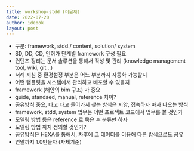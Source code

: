 ```yaml
---
title: workshop-stdd (이윤재)
date: 2022-07-20
author: ideook
layout: post
---
```


- 구분: framework, stdd./ content, solution/ system
- SD, DD, CD, 인허가 단계별 framework 구성 필요
- 컨텐츠 정리는 문서 솔루션을 통해서 작성 및 관리 (knowledge management tool, wiki, git...)
- 서례 지침 중 환경설정 부분은 어느 부분까지 자동화 가능할지
- 어떤 탬플릿을 시스템에서 관리하고 배포할 수 있을지
- framework (해안의 bim 구조) 가 중요
- guide, standaed, manual, reference 차이?
- 공유방식 중요, 타고 타고 들어가서 찾는 방식은 지양, 접속하자 마자 나오는 방식
- framework, stdd, system 업무는 어떤 프로젝트 코드에서 업무를 볼 것인가
- 모델링 방법 등은 reference 로 묶은 후 분류만 하자
- 모델링 방법 까지 정의할 것인가? 
- 공유방식은 HEXA를 통해서, 차후에 그 데이터를 이용해 다른 방식으로도 공유
- 연말까지 1.0만들자 (자체기준)
